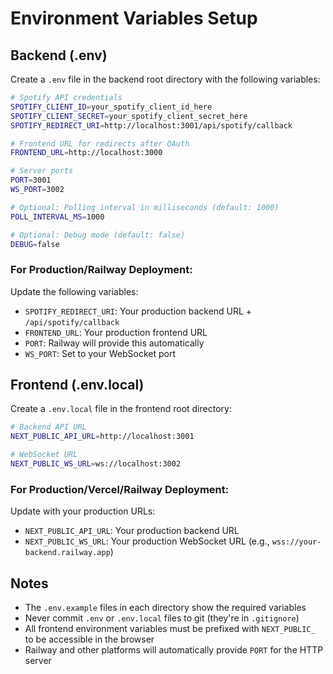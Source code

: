 # Environment Variables Setup

## Backend (.env)

Create a `.env` file in the backend root directory with the following variables:

```bash
# Spotify API credentials
SPOTIFY_CLIENT_ID=your_spotify_client_id_here
SPOTIFY_CLIENT_SECRET=your_spotify_client_secret_here
SPOTIFY_REDIRECT_URI=http://localhost:3001/api/spotify/callback

# Frontend URL for redirects after OAuth
FRONTEND_URL=http://localhost:3000

# Server ports
PORT=3001
WS_PORT=3002

# Optional: Polling interval in milliseconds (default: 1000)
POLL_INTERVAL_MS=1000

# Optional: Debug mode (default: false)
DEBUG=false
```

### For Production/Railway Deployment:

Update the following variables:
- `SPOTIFY_REDIRECT_URI`: Your production backend URL + `/api/spotify/callback`
- `FRONTEND_URL`: Your production frontend URL
- `PORT`: Railway will provide this automatically
- `WS_PORT`: Set to your WebSocket port

## Frontend (.env.local)

Create a `.env.local` file in the frontend root directory:

```bash
# Backend API URL
NEXT_PUBLIC_API_URL=http://localhost:3001

# WebSocket URL  
NEXT_PUBLIC_WS_URL=ws://localhost:3002
```

### For Production/Vercel/Railway Deployment:

Update with your production URLs:
- `NEXT_PUBLIC_API_URL`: Your production backend URL
- `NEXT_PUBLIC_WS_URL`: Your production WebSocket URL (e.g., `wss://your-backend.railway.app`)

## Notes

- The `.env.example` files in each directory show the required variables
- Never commit `.env` or `.env.local` files to git (they're in `.gitignore`)
- All frontend environment variables must be prefixed with `NEXT_PUBLIC_` to be accessible in the browser
- Railway and other platforms will automatically provide `PORT` for the HTTP server

